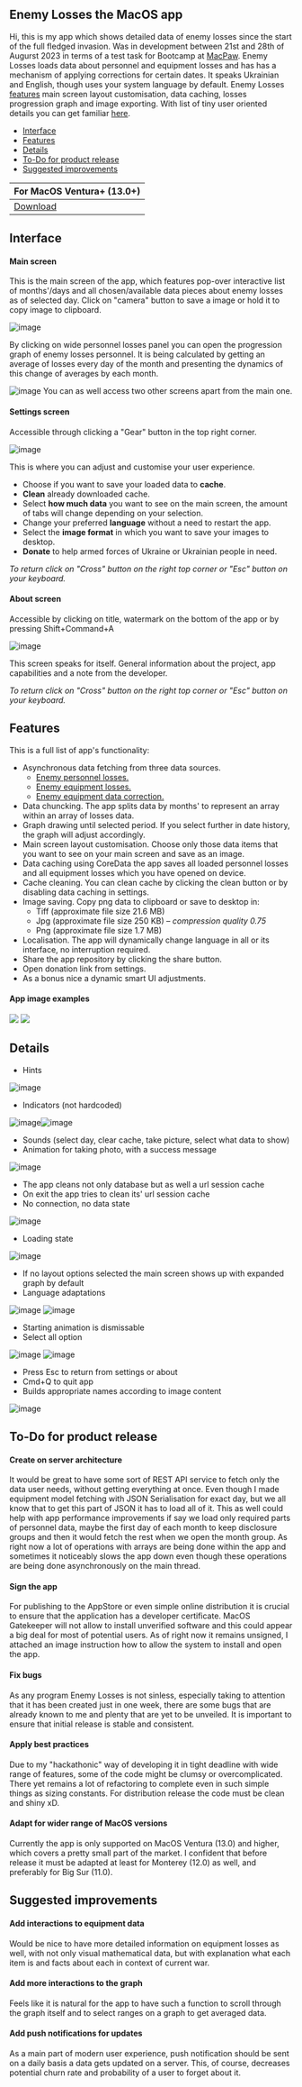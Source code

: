 ## Enemy Losses the MacOS app

Hi, this is my app which shows detailed data of enemy losses since the start of the full fledged invasion. Was in development between 21st and 28th of Augurst 2023 in terms of a test task for Bootcamp at [MacPaw](https://macpaw.com). Enemy Losses loads data about personnel and equipment losses and has has a mechanism of applying corrections for certain dates. It speaks Ukrainian and English, though uses your system language by default. Enemy Losses [features](#features) main screen layout customisation, data caching, losses progression graph and image exporting. With list of tiny user oriented details you can get familiar [here](#details).

- [Interface](#interface)
- [Features](#features)
- [Details](#details)
- [To-Do for product release](#to-do-for-product-release)
- [Suggested improvements](#suggested-improvements)

|For MacOS Ventura+ (13.0+)|
|:---|
|[Download](https://github.com/IhorMakhnyk/EnemyLossesMacOS/raw/main/Enemy%20Losses.dmg)|

## Interface
#### Main screen
This is the main screen of the app, which features pop-over interactive list of months'/days and all chosen/available data pieces about enemy losses as of selected day. Click on "camera" button to save a image or hold it to copy image to clipboard. 

![image](ReadmePictures/1.png)

By clicking on wide personnel losses panel you can open the progression graph of enemy losses personnel. It is being calculated by getting an average of losses every day of the month and presenting the dynamics of this change of averages by each month.

![image](ReadmePictures/2.png)
You can as well access two other screens apart from the main one.


#### Settings screen
Accessible through clicking a "Gear" button in the top right corner.

![image](ReadmePictures/3.png)

This is where you can adjust and customise your user experience.
-  Choose if you want to save your loaded data to **cache**.
-  **Clean** already downloaded cache.
-  Select **how much data** you want to see on the main screen, the amount of tabs will change depending on your selection.
-  Change your preferred **language** without a need to restart the app.
-  Select the **image format** in which you want to save your images to desktop.
-  **Donate** to help armed forces of Ukraine or Ukrainian people in need.

*To return click on "Cross" button on the right top corner or "Esc" button on your keyboard.*
#### About screen
Accessible by clicking on title, watermark on the bottom of the app or by pressing Shift+Command+A

![image](ReadmePictures/4.png)

This screen speaks for itself. General information about the project, app capabilities and a note from the developer.

*To return click on "Cross" button on the right top corner or "Esc" button on your keyboard.*

## Features

This is a full list of app's functionality:
- Asynchronous data fetching from three data sources.
	-  [Enemy personnel losses.](https://github.com/MacPaw/2022-Ukraine-Russia-War-Dataset/raw/main/data/russia_losses_personnel.json)
	-  [Enemy equipment losses.](https://github.com/MacPaw/2022-Ukraine-Russia-War-Dataset/raw/main/data/russia_losses_equipment.json)
	-  [Enemy equipment data correction.](https://raw.githubusercontent.com/MacPaw/2022-Ukraine-Russia-War-Dataset/main/data/russia_losses_equipment_correction.json)
- Data chuncking. The app splits data by months' to represent an array within an array of losses data.
- Graph drawing until selected period. If you select further in date history, the graph will adjust accordingly.
- Main screen layout customisation. Choose only those data items that you want to see on your main screen and save as an image.
- Data caching using CoreData the app saves all loaded personnel losses and all equipment losses which you have opened on device.
- Cache cleaning. You can clean cache by clicking the clean button or by disabling data caching in settings.
- Image saving. Copy png data to clipboard or save to desktop in:
	-  Tiff (approximate file size 21.6 MB)
	-  Jpg (approximate file size 250 KB) – _compression quality 0.75_
	-  Png (approximate file size 1.7 MB)
- Localisation. The app will dynamically change language in all or its interface, no interruption required.
- Share the app repository by clicking the share button.
- Open donation link from settings.
- As a bonus nice a dynamic smart UI adjustments.

#### App image examples
![](ReadmePictures/16.png)
![](ReadmePictures/17.png)

## Details

- Hints

![image](ReadmePictures/10.png)
- Indicators (not hardcoded)

![image](ReadmePictures/11.png)![image](ReadmePictures/12.png)
- Sounds (select day,  clear cache, take picture, select what data to show)
- Animation for taking photo, with a success message

![image](ReadmePictures/9.gif)
- The app cleans not only database but as well a url session cache
- On exit the app tries to clean its' url session cache
- No connection, no data state

![image](ReadmePictures/5.png)
- Loading state

![image](ReadmePictures/6.png)
- If no layout options selected the main screen shows up with expanded graph by default
- Language adaptations 

![image](ReadmePictures/8.png)  ![image](ReadmePictures/7.png)
- Starting animation is dismissable
- Select all option

![image](ReadmePictures/13.png)
![image](ReadmePictures/14.png)
- Press Esc to return from settings or about
- Cmd+Q to quit app
- Builds appropriate names according to image content

![image](ReadmePictures/15.png)

## To-Do for product release
#### Create on server architecture
It would be great to have some sort of REST API service to fetch only the data user needs, without getting everything at once. Even though I made equipment model fetching with JSON Serialisation for exact day, but we all know that to get this part of JSON it has to load all of it.
This as well could help with app performance improvements if say we load only required parts of personnel data, maybe the first day of each month to keep disclosure groups and then it would fetch the rest when we open the month group. As right now a lot of operations with arrays are being done within the app and sometimes it noticeably slows the app down even though  these operations are being done asynchronously on the main thread. 
#### Sign the app
For publishing to the AppStore or even simple online distribution it is crucial to ensure that the application has a developer certificate. MacOS Gatekeeper will not allow to install unverified software and this could appear a big deal for most of potential users. As of right now it remains unsigned, I attached an image instruction how to allow the system to install and open the app.
#### Fix bugs
As any program Enemy Losses is not sinless, especially taking to attention that it has been created just in one week, there are some bugs that are already known to me and plenty that are yet to be unveiled. It is important to ensure that initial release is stable and consistent.
#### Apply best practices
Due to my "hackathonic" way of developing it in tight deadline with wide range of features, some of the code might be clumsy or overcomplicated. There yet remains a lot of refactoring to complete even in such simple things as sizing constants. For distribution release the code must be clean and shiny xD.
#### Adapt for wider range of  MacOS versions
Currently the app is only supported on MacOS Ventura (13.0) and higher, which covers a pretty small part of the market. I confident that before release it must be adapted at least for Monterey (12.0) as well, and preferably for Big Sur (11.0).

## Suggested improvements

#### Add interactions to equipment data
Would be nice to have more detailed information on equipment losses as well, with not only visual mathematical data, but with explanation what each item is and facts about each in context of current war. 
#### Add more interactions to the graph
Feels like it is natural for the app to have such a function to scroll through the graph itself and to select ranges on a graph to get averaged data.
#### Add push notifications for updates
As a main part of modern user experience, push notification should be sent on a daily basis a data gets updated on a server. This, of course, decreases potential churn rate and probability of a user to forget about it.
